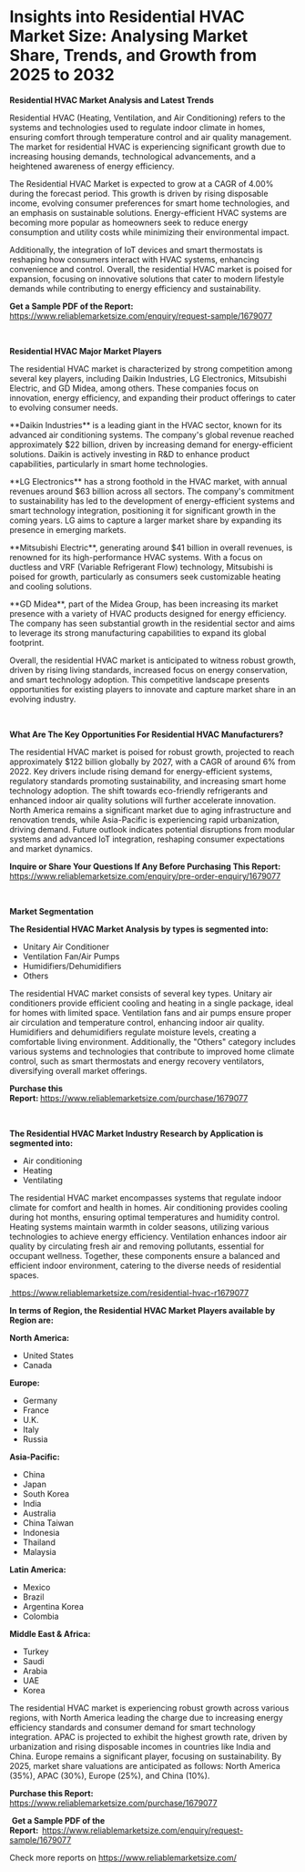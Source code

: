 <p><h1>Insights into Residential HVAC Market Size: Analysing Market Share, Trends, and Growth from 2025 to 2032</h1></p><p><strong>Residential HVAC Market Analysis and Latest Trends</strong></p>
<p><p>Residential HVAC (Heating, Ventilation, and Air Conditioning) refers to the systems and technologies used to regulate indoor climate in homes, ensuring comfort through temperature control and air quality management. The market for residential HVAC is experiencing significant growth due to increasing housing demands, technological advancements, and a heightened awareness of energy efficiency. </p><p>The Residential HVAC Market is expected to grow at a CAGR of 4.00% during the forecast period. This growth is driven by rising disposable income, evolving consumer preferences for smart home technologies, and an emphasis on sustainable solutions. Energy-efficient HVAC systems are becoming more popular as homeowners seek to reduce energy consumption and utility costs while minimizing their environmental impact. </p><p>Additionally, the integration of IoT devices and smart thermostats is reshaping how consumers interact with HVAC systems, enhancing convenience and control. Overall, the residential HVAC market is poised for expansion, focusing on innovative solutions that cater to modern lifestyle demands while contributing to energy efficiency and sustainability.</p></p>
<p><strong>Get a Sample PDF of the Report:&nbsp;</strong> <a href="https://www.reliablemarketsize.com/enquiry/request-sample/1679077?utm_campaign=2115&utm_medium=2&utm_source=Github&utm_content=ia&utm_term=15022025&utm_id=residential-hvac">https://www.reliablemarketsize.com/enquiry/request-sample/1679077</a></p>
<p>&nbsp;</p>
<p><strong>Residential HVAC Major Market Players</strong></p>
<p><p>The residential HVAC market is characterized by strong competition among several key players, including Daikin Industries, LG Electronics, Mitsubishi Electric, and GD Midea, among others. These companies focus on innovation, energy efficiency, and expanding their product offerings to cater to evolving consumer needs.</p><p>**Daikin Industries** is a leading giant in the HVAC sector, known for its advanced air conditioning systems. The company's global revenue reached approximately $22 billion, driven by increasing demand for energy-efficient solutions. Daikin is actively investing in R&D to enhance product capabilities, particularly in smart home technologies.</p><p>**LG Electronics** has a strong foothold in the HVAC market, with annual revenues around $63 billion across all sectors. The company's commitment to sustainability has led to the development of energy-efficient systems and smart technology integration, positioning it for significant growth in the coming years. LG aims to capture a larger market share by expanding its presence in emerging markets.</p><p>**Mitsubishi Electric**, generating around $41 billion in overall revenues, is renowned for its high-performance HVAC systems. With a focus on ductless and VRF (Variable Refrigerant Flow) technology, Mitsubishi is poised for growth, particularly as consumers seek customizable heating and cooling solutions.</p><p>**GD Midea**, part of the Midea Group, has been increasing its market presence with a variety of HVAC products designed for energy efficiency. The company has seen substantial growth in the residential sector and aims to leverage its strong manufacturing capabilities to expand its global footprint.</p><p>Overall, the residential HVAC market is anticipated to witness robust growth, driven by rising living standards, increased focus on energy conservation, and smart technology adoption. This competitive landscape presents opportunities for existing players to innovate and capture market share in an evolving industry.</p></p>
<p>&nbsp;</p>
<p><strong>What Are The Key Opportunities For Residential HVAC Manufacturers?</strong></p>
<p><p>The residential HVAC market is poised for robust growth, projected to reach approximately $122 billion globally by 2027, with a CAGR of around 6% from 2022. Key drivers include rising demand for energy-efficient systems, regulatory standards promoting sustainability, and increasing smart home technology adoption. The shift towards eco-friendly refrigerants and enhanced indoor air quality solutions will further accelerate innovation. North America remains a significant market due to aging infrastructure and renovation trends, while Asia-Pacific is experiencing rapid urbanization, driving demand. Future outlook indicates potential disruptions from modular systems and advanced IoT integration, reshaping consumer expectations and market dynamics.</p></p>
<p><strong>Inquire or Share Your Questions If Any Before Purchasing This Report:</strong> <a href="https://www.reliablemarketsize.com/enquiry/pre-order-enquiry/1679077?utm_campaign=2115&utm_medium=2&utm_source=Github&utm_content=ia&utm_term=15022025&utm_id=residential-hvac">https://www.reliablemarketsize.com/enquiry/pre-order-enquiry/1679077</a></p>
<p>&nbsp;</p>
<p><strong>Market Segmentation</strong></p>
<p><strong>The Residential HVAC Market Analysis by types is segmented into:</strong></p>
<p><ul><li>Unitary Air Conditioner</li><li>Ventilation Fan/Air Pumps</li><li>Humidifiers/Dehumidifiers</li><li>Others</li></ul></p>
<p><p>The residential HVAC market consists of several key types. Unitary air conditioners provide efficient cooling and heating in a single package, ideal for homes with limited space. Ventilation fans and air pumps ensure proper air circulation and temperature control, enhancing indoor air quality. Humidifiers and dehumidifiers regulate moisture levels, creating a comfortable living environment. Additionally, the "Others" category includes various systems and technologies that contribute to improved home climate control, such as smart thermostats and energy recovery ventilators, diversifying overall market offerings.</p></p>
<p><strong>Purchase this Report:&nbsp;</strong><a href="https://www.reliablemarketsize.com/purchase/1679077?utm_campaign=2115&utm_medium=2&utm_source=Github&utm_content=ia&utm_term=15022025&utm_id=residential-hvac">https://www.reliablemarketsize.com/purchase/1679077</a></p>
<p>&nbsp;</p>
<p><strong>The Residential HVAC Market Industry Research by Application is segmented into:</strong></p>
<p><ul><li>Air conditioning</li><li>Heating</li><li>Ventilating</li></ul></p>
<p><p>The residential HVAC market encompasses systems that regulate indoor climate for comfort and health in homes. Air conditioning provides cooling during hot months, ensuring optimal temperatures and humidity control. Heating systems maintain warmth in colder seasons, utilizing various technologies to achieve energy efficiency. Ventilation enhances indoor air quality by circulating fresh air and removing pollutants, essential for occupant wellness. Together, these components ensure a balanced and efficient indoor environment, catering to the diverse needs of residential spaces.</p></p>
<p><a href="https://www.reliablemarketsize.com/residential-hvac-r1679077?utm_campaign=2115&utm_medium=2&utm_source=Github&utm_content=ia&utm_term=15022025&utm_id=residential-hvac">&nbsp;https://www.reliablemarketsize.com/residential-hvac-r1679077</a></p>
<p><strong>In terms of Region, the Residential HVAC Market Players available by Region are:</strong></p>
<p>
    <p> <strong> North America: </strong>
        <ul>
            <li>United States</li>
            <li>Canada</li>
        </ul>
        </p> 
    <p> <strong> Europe: </strong>
        <ul>
            <li>Germany</li>
            <li>France</li>
            <li>U.K.</li>
            <li>Italy</li>
            <li>Russia</li>
        </ul>
        </p> 
    <p> <strong> Asia-Pacific: </strong>
        <ul>
            <li>China</li>
            <li>Japan</li>
            <li>South Korea</li>
            <li>India</li>
            <li>Australia</li>
            <li>China Taiwan</li>
            <li>Indonesia</li>
            <li>Thailand</li>
            <li>Malaysia</li>
        </ul>
        </p> 
    <p> <strong> Latin America: </strong>
        <ul>
            <li>Mexico</li>
            <li>Brazil</li>
            <li>Argentina Korea</li>
            <li>Colombia</li>
        </ul>
        </p> 
    <p> <strong> Middle East & Africa: </strong>
        <ul>
            <li>Turkey</li>
            <li>Saudi</li>
            <li>Arabia</li>
            <li>UAE</li>
            <li>Korea</li>
        </ul>
    </p>
    </p>
<p><p>The residential HVAC market is experiencing robust growth across various regions, with North America leading the charge due to increasing energy efficiency standards and consumer demand for smart technology integration. APAC is projected to exhibit the highest growth rate, driven by urbanization and rising disposable incomes in countries like India and China. Europe remains a significant player, focusing on sustainability. By 2025, market share valuations are anticipated as follows: North America (35%), APAC (30%), Europe (25%), and China (10%).</p></p>
<p><strong>Purchase this Report: </strong><a href="https://www.reliablemarketsize.com/purchase/1679077?utm_campaign=2115&utm_medium=2&utm_source=Github&utm_content=ia&utm_term=15022025&utm_id=residential-hvac">https://www.reliablemarketsize.com/purchase/1679077</a></p>
<p>&nbsp;<strong>Get a Sample PDF of the Report:&nbsp;&nbsp;</strong><a href="https://www.reliablemarketsize.com/enquiry/request-sample/1679077?utm_campaign=2115&utm_medium=2&utm_source=Github&utm_content=ia&utm_term=15022025&utm_id=residential-hvac">https://www.reliablemarketsize.com/enquiry/request-sample/1679077</a></p>
<p><strong></strong></p>
<p>Check more reports on <a href="https://www.reliablemarketsize.com/?utm_campaign=2115&utm_medium=2&utm_source=Github&utm_content=ia&utm_term=15022025&utm_id=residential-hvac">https://www.reliablemarketsize.com/</a></p>
